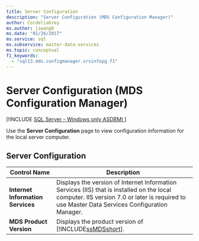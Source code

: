 ```yaml
---
title: Server Configuration
description: "Server Configuration (MDS Configuration Manager)"
author: CordeliaGrey
ms.author: jiwang6
ms.date: "01/26/2017"
ms.service: sql
ms.subservice: master-data-services
ms.topic: conceptual
f1_keywords:
  - "sql13.mds.configmanager.srvinfopg.f1"
---
```

# Server Configuration (MDS Configuration Manager)

[!INCLUDE [SQL Server - Windows only ASDBMI  ](../includes/applies-to-version/sql-windows-only-asdbmi.md)]

  Use the **Server Configuration** page to view configuration information for the local server computer.  
  
## Server Configuration  
  
|Control Name|Description|  
|------------------|-----------------|  
|**Internet Information Services**|Displays the version of Internet Information Services (IIS) that is installed on the local computer. IIS version 7.0 or later is required to use Master Data Services Configuration Manager.|  
|**MDS Product Version**|Displays the product version of [!INCLUDE[ssMDSshort](../includes/ssmdsshort-md.md)].|  
  
  
